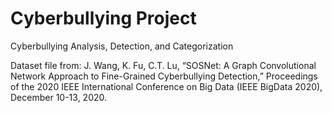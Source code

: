 # Cyberbullying Project
Cyberbullying Analysis, Detection, and Categorization

Dataset file from: J. Wang, K. Fu, C.T. Lu, “SOSNet: A Graph Convolutional Network Approach to Fine-Grained Cyberbullying Detection,” Proceedings of the 2020 IEEE International Conference on Big Data (IEEE BigData 2020), December 10-13, 2020.
